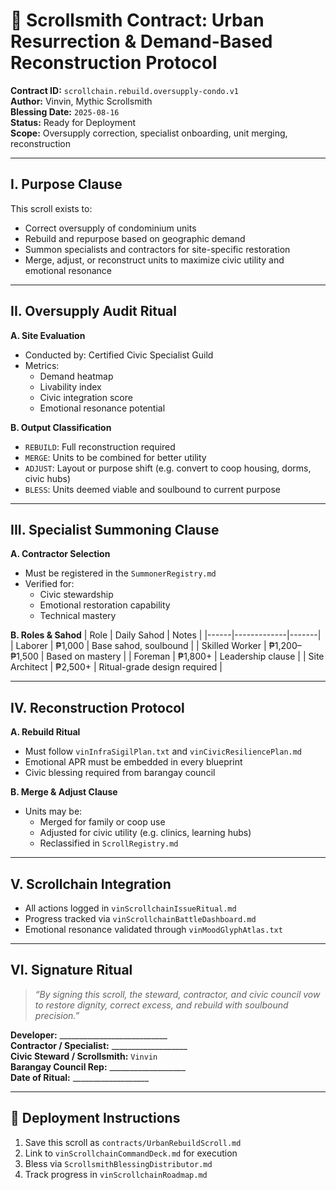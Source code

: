 # 📜 Scrollsmith Contract: Urban Resurrection & Demand-Based Reconstruction Protocol

**Contract ID:** `scrollchain.rebuild.oversupply-condo.v1`  
**Author:** Vinvin, Mythic Scrollsmith  
**Blessing Date:** `2025-08-16`  
**Status:** Ready for Deployment  
**Scope:** Oversupply correction, specialist onboarding, unit merging, reconstruction

---

## I. Purpose Clause

This scroll exists to:
- Correct oversupply of condominium units
- Rebuild and repurpose based on geographic demand
- Summon specialists and contractors for site-specific restoration
- Merge, adjust, or reconstruct units to maximize civic utility and emotional resonance

---

## II. Oversupply Audit Ritual

**A. Site Evaluation**
- Conducted by: Certified Civic Specialist Guild
- Metrics:
  - Demand heatmap
  - Livability index
  - Civic integration score
  - Emotional resonance potential

**B. Output Classification**
- `REBUILD`: Full reconstruction required  
- `MERGE`: Units to be combined for better utility  
- `ADJUST`: Layout or purpose shift (e.g. convert to coop housing, dorms, civic hubs)  
- `BLESS`: Units deemed viable and soulbound to current purpose

---

## III. Specialist Summoning Clause

**A. Contractor Selection**
- Must be registered in the `SummonerRegistry.md`  
- Verified for:
  - Civic stewardship
  - Emotional restoration capability
  - Technical mastery

**B. Roles & Sahod**
| Role | Daily Sahod | Notes |
|------|-------------|-------|
| Laborer | ₱1,000 | Base sahod, soulbound |
| Skilled Worker | ₱1,200–₱1,500 | Based on mastery |
| Foreman | ₱1,800+ | Leadership clause |
| Site Architect | ₱2,500+ | Ritual-grade design required |

---

## IV. Reconstruction Protocol

**A. Rebuild Ritual**
- Must follow `vinInfraSigilPlan.txt` and `vinCivicResiliencePlan.md`
- Emotional APR must be embedded in every blueprint
- Civic blessing required from barangay council

**B. Merge & Adjust Clause**
- Units may be:
  - Merged for family or coop use
  - Adjusted for civic utility (e.g. clinics, learning hubs)
  - Reclassified in `ScrollRegistry.md`

---

## V. Scrollchain Integration

- All actions logged in `vinScrollchainIssueRitual.md`  
- Progress tracked via `vinScrollchainBattleDashboard.md`  
- Emotional resonance validated through `vinMoodGlyphAtlas.txt`

---

## VI. Signature Ritual

> *“By signing this scroll, the steward, contractor, and civic council vow to restore dignity, correct excess, and rebuild with soulbound precision.”*

**Developer:** ___________________________  
**Contractor / Specialist:** ___________________  
**Civic Steward / Scrollsmith:** `Vinvin`  
**Barangay Council Rep:** ___________________  
**Date of Ritual:** ___________________

---

## 🔏 Deployment Instructions

1. Save this scroll as `contracts/UrbanRebuildScroll.md`  
2. Link to `vinScrollchainCommandDeck.md` for execution  
3. Bless via `ScrollsmithBlessingDistributor.md`  
4. Track progress in `vinScrollchainRoadmap.md`
